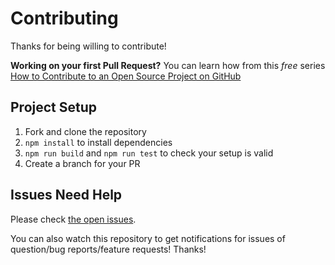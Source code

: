 # Contributing

Thanks for being willing to contribute!

**Working on your first Pull Request?** You can learn how from this *free* series [How to Contribute to an Open Source Project on GitHub](https://egghead.io/series/how-to-contribute-to-an-open-source-project-on-github)

## Project Setup
1. Fork and clone the repository
1. `npm install` to install dependencies
1. `npm run build` and `npm run test` to check your setup is valid
1. Create a branch for your PR

## Issues Need Help
Please check [the open issues](https://github.com/Ailrun/typed-f/issues).

You can also watch this repository to get notifications for issues of question/bug reports/feature requests! Thanks!

